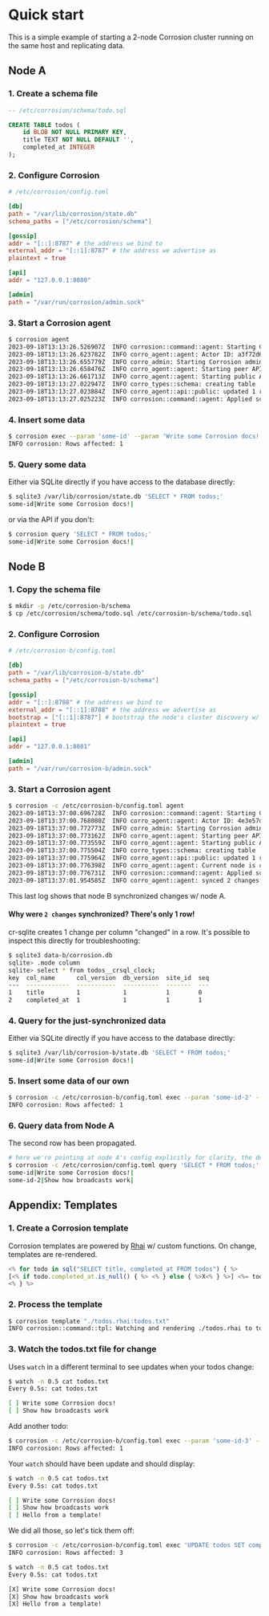 # Quick start

This is a simple example of starting a 2-node Corrosion cluster running on the same host and replicating data.

## Node A

### 1. Create a schema file

```sql
-- /etc/corrosion/schema/todo.sql

CREATE TABLE todos (
    id BLOB NOT NULL PRIMARY KEY,
    title TEXT NOT NULL DEFAULT '',
    completed_at INTEGER
);
```

### 2. Configure Corrosion

```toml
# /etc/corrosion/config.toml

[db]
path = "/var/lib/corrosion/state.db"
schema_paths = ["/etc/corrosion/schema"]

[gossip]
addr = "[::]:8787" # the address we bind to
external_addr = "[::1]:8787" # the address we advertise as
plaintext = true

[api]
addr = "127.0.0.1:8080"

[admin]
path = "/var/run/corrosion/admin.sock"
```

### 3. Start a Corrosion agent

```bash
$ corrosion agent
2023-09-18T13:13:26.526907Z  INFO corrosion::command::agent: Starting Corrosion Agent v0.0.1
2023-09-18T13:13:26.623782Z  INFO corro_agent::agent: Actor ID: a3f72d6d38a24d0daee8258e10071f13
2023-09-18T13:13:26.655779Z  INFO corro_admin: Starting Corrosion admin socket at /var/run/corrosion/admin.sock
2023-09-18T13:13:26.658476Z  INFO corro_agent::agent: Starting peer API on udp/[::]:8787 (QUIC)
2023-09-18T13:13:26.661713Z  INFO corro_agent::agent: Starting public API server on tcp/127.0.0.1:8080
2023-09-18T13:13:27.022947Z  INFO corro_types::schema: creating table 'todos'
2023-09-18T13:13:27.023884Z  INFO corro_agent::api::public: updated 1 rows in __corro_schema for table todos
2023-09-18T13:13:27.025223Z  INFO corrosion::command::agent: Applied schema in 0.35491575s
```

### 4. Insert some data

```bash
$ corrosion exec --param 'some-id' --param 'Write some Corrosion docs!' 'INSERT INTO todos (id, title) VALUES (?, ?)'
INFO corrosion: Rows affected: 1
```

### 5. Query some data

Either via SQLite directly if you have access to the database directly:

```bash
$ sqlite3 /var/lib/corrosion/state.db 'SELECT * FROM todos;'
some-id|Write some Corrosion docs!|
```

or via the API if you don't:

```bash
$ corrosion query 'SELECT * FROM todos;'
some-id|Write some Corrosion docs!|
```

## Node B

### 1. Copy the schema file

```bash
$ mkdir -p /etc/corrosion-b/schema
$ cp /etc/corrosion/schema/todo.sql /etc/corrosion-b/schema/todo.sql
```

### 2. Configure Corrosion

```toml
# /etc/corrosion-b/config.toml

[db]
path = "/var/lib/corrosion-b/state.db"
schema_paths = ["/etc/corrosion-b/schema"]

[gossip]
addr = "[::]:8788" # the address we bind to
external_addr = "[::1]:8788" # the address we advertise as
bootstrap = ["[::1]:8787"] # bootstrap the node's cluster discovery w/ node A
plaintext = true

[api]
addr = "127.0.0.1:8081"

[admin]
path = "/var/run/corrosion-b/admin.sock"
```

### 3. Start a Corrosion agent

```bash
$ corrosion -c /etc/corrosion-b/config.toml agent
2023-09-18T13:37:00.696728Z  INFO corrosion::command::agent: Starting Corrosion Agent v0.0.1
2023-09-18T13:37:00.768080Z  INFO corro_agent::agent: Actor ID: 4e3e57d1faee47449c1f238559284bc2
2023-09-18T13:37:00.772773Z  INFO corro_admin: Starting Corrosion admin socket at /var/run/corrosion-b/admin.sock
2023-09-18T13:37:00.773162Z  INFO corro_agent::agent: Starting peer API on udp/[::]:8788 (QUIC)
2023-09-18T13:37:00.773559Z  INFO corro_agent::agent: Starting public API server on tcp/127.0.0.1:8081
2023-09-18T13:37:00.775504Z  INFO corro_types::schema: creating table 'todos'
2023-09-18T13:37:00.775964Z  INFO corro_agent::api::public: updated 1 rows in __corro_schema for table todos
2023-09-18T13:37:00.776398Z  INFO corro_agent::agent: Current node is considered ACTIVE
2023-09-18T13:37:00.776731Z  INFO corrosion::command::agent: Applied schema in 0.001515042s
2023-09-18T13:37:01.954585Z  INFO corro_agent::agent: synced 2 changes w/ b4fcbb65501f44f0802aba631508be9d in 0.012817167s @ 156.04072257153237 changes/s
```

This last log shows that node B synchronized changes w/ node A.

#### Why were `2 changes` synchronized? There's only 1 row!

cr-sqlite creates 1 change per column "changed" in a row. It's possible to inspect this directly for troubleshooting:

```bash
$ sqlite3 data-b/corrosion.db
sqlite> .mode column
sqlite> select * from todos__crsql_clock;
key  col_name      col_version  db_version  site_id  seq
---  ------------  -----------  ----------  -------  ---
1    title         1            1           1        0
2    completed_at  1            1           1        1
```

### 4. Query for the just-synchronized data

Either via SQLite directly if you have access to the database directly:

```bash
$ sqlite3 /var/lib/corrosion-b/state.db 'SELECT * FROM todos;'
some-id|Write some Corrosion docs!|
```

### 5. Insert some data of our own

```bash
$ corrosion -c /etc/corrosion-b/config.toml exec --param 'some-id-2' --param 'Show how broadcasts work' 'INSERT INTO todos (id, title) VALUES (?, ?)'
INFO corrosion: Rows affected: 1
```

### 6. Query data from Node A

The second row has been propagated.

```bash
# here we're pointing at node A's config explicitly for clarity, the default is /etc/corrosion/config.toml
$ corrosion -c /etc/corrosion/config.toml query 'SELECT * FROM todos;'
some-id|Write some Corrosion docs!|
some-id-2|Show how broadcasts work|
```

## Appendix: Templates

### 1. Create a Corrosion template

Corrosion templates are powered by [Rhai](https://rhai.rs) w/ custom functions. On change, templates are re-rendered.

```js
<% for todo in sql("SELECT title, completed_at FROM todos") { %>
[<% if todo.completed_at.is_null() { %> <% } else { %>X<% } %>] <%= todo.title %>
<% } %>
```

### 2. Process the template

```bash
$ corrosion template "./todos.rhai:todos.txt"
INFO corrosion::command::tpl: Watching and rendering ./todos.rhai to todos.txt
```

### 3. Watch the todos.txt file for change

Uses `watch` in a different terminal to see updates when your todos change:

```bash
$ watch -n 0.5 cat todos.txt
Every 0.5s: cat todos.txt

[ ] Write some Corrosion docs!
[ ] Show how broadcasts work
```

Add another todo:

```bash
$ corrosion -c /etc/corrosion-b/config.toml exec --param 'some-id-3' --param 'Hello from a template!' 'INSERT INTO todos (id, title) VALUES (?, ?)'
INFO corrosion: Rows affected: 1
```

Your `watch` should have been update and should display:

```bash
$ watch -n 0.5 cat todos.txt
Every 0.5s: cat todos.txt

[ ] Write some Corrosion docs!
[ ] Show how broadcasts work
[ ] Hello from a template!
```

We did all those, so let's tick them off:

```bash
$ corrosion -c /etc/corrosion-b/config.toml exec 'UPDATE todos SET completed_at = 1234567890'
INFO corrosion: Rows affected: 3
```

```bash
$ watch -n 0.5 cat todos.txt
Every 0.5s: cat todos.txt

[X] Write some Corrosion docs!
[X] Show how broadcasts work
[X] Hello from a template!
```
